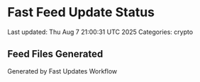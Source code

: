 # Fast Feed Update Status
Last updated: Thu Aug  7 21:00:31 UTC 2025
Categories: crypto

## Feed Files Generated

Generated by Fast Updates Workflow
